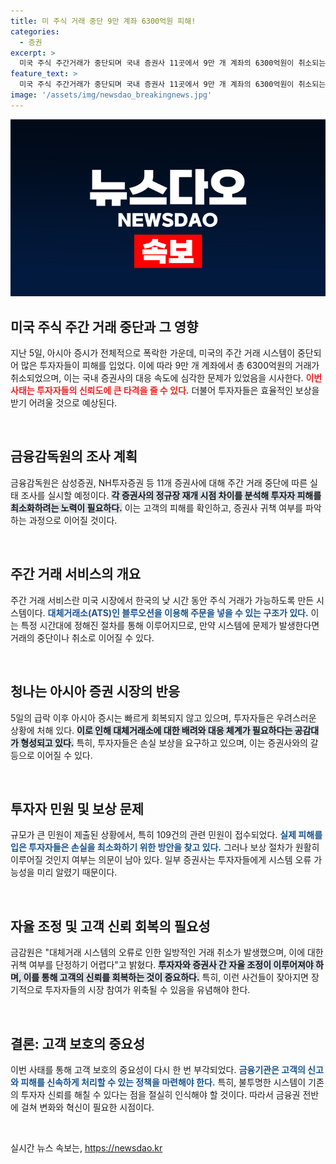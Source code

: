 ```yaml
---
title: 미 주식 거래 중단 9만 계좌 6300억원 피해!
categories:
  - 증권
excerpt: >
  미국 주식 주간거래가 중단되며 국내 증권사 11곳에서 9만 개 계좌의 6300억원이 취소되는 사태가 발생했습니다. 삼성·KB 등 증권사들의 늦은 대응으로 투자자 피해가 커지고 있으며, 보상 절차가 복잡해질 전망입니다.
feature_text: >
  미국 주식 주간거래가 중단되며 국내 증권사 11곳에서 9만 개 계좌의 6300억원이 취소되는 사태가 발생했습니다. 삼성·KB 등 증권사들의 늦은 대응으로 투자자 피해가 커지고 있으며, 보상 절차가 복잡해질 전망입니다.
image: '/assets/img/newsdao_breakingnews.jpg'
---
```


<p><img src="/assets/img/newsdao_breakingnews.jpg" alt="cryptoinkorea 속보" /></p>

<h2 data-ke-size="size26">미국 주식 주간 거래 중단과 그 영향</h2>

<p data-ke-size="size16">지난 5일, 아시아 증시가 전체적으로 폭락한 가운데, 미국의 주간 거래 시스템이 중단되어 많은 투자자들이 피해를 입었다. 이에 따라 9만 개 계좌에서 총 6300억원의 거래가 취소되었으며, 이는 국내 증권사의 대응 속도에 심각한 문제가 있었음을 시사한다. <b><span style="color: #ee2323;">이번 사태는 투자자들의 신뢰도에 큰 타격을 줄 수 있다.</span></b> 더불어 투자자들은 효율적인 보상을 받기 어려울 것으로 예상된다.</p>

<p data-ke-size="size16">&nbsp;</p>

<h2 data-ke-size="size26">금융감독원의 조사 계획</h2>

<p data-ke-size="size16">금융감독원은 삼성증권, NH투자증권 등 11개 증권사에 대해 주간 거래 중단에 따른 실태 조사를 실시할 예정이다. <b><span style="background-color: #21538527;">각 증권사의 정규장 재개 시점 차이를 분석해 투자자 피해를 최소화하려는 노력이 필요하다.</span></b> 이는 고객의 피해를 확인하고, 증권사 귀책 여부를 파악하는 과정으로 이어질 것이다.</p>

<p data-ke-size="size16">&nbsp;</p>

<h2 data-ke-size="size26">주간 거래 서비스의 개요</h2>

<p data-ke-size="size16">주간 거래 서비스란 미국 시장에서 한국의 낮 시간 동안 주식 거래가 가능하도록 만든 시스템이다. <b><span style="color: #1a5490;">대체거래소(ATS)인 블루오션을 이용해 주문을 넣을 수 있는 구조가 있다.</span></b> 이는 특정 시간대에 정해진 절차를 통해 이루어지므로, 만약 시스템에 문제가 발생한다면 거래의 중단이나 취소로 이어질 수 있다.</p>

<p data-ke-size="size16">&nbsp;</p>

<h2 data-ke-size="size26">청나는 아시아 증권 시장의 반응</h2>

<p data-ke-size="size16">5일의 급락 이후 아시아 증시는 빠르게 회복되지 않고 있으며, 투자자들은 우려스러운 상황에 처해 있다. <b><span style="background-color: #21538527;">이로 인해 대체거래소에 대한 배려와 대응 체계가 필요하다는 공감대가 형성되고 있다.</span></b> 특히, 투자자들은 손실 보상을 요구하고 있으며, 이는 증권사와의 갈등으로 이어질 수 있다.</p>

<p data-ke-size="size16">&nbsp;</p>

<h2 data-ke-size="size26">투자자 민원 및 보상 문제</h2>

<p data-ke-size="size16">규모가 큰 민원이 제출된 상황에서, 특히 109건의 관련 민원이 접수되었다. <b><span style="color: #1a5490;">실제 피해를 입은 투자자들은 손실을 최소화하기 위한 방안을 찾고 있다.</span></b> 그러나 보상 절차가 원활히 이루어질 것인지 여부는 의문이 남아 있다. 일부 증권사는 투자자들에게 시스템 오류 가능성을 미리 알렸기 때문이다.</p>

<p data-ke-size="size16">&nbsp;</p>

<h2 data-ke-size="size26">자율 조정 및 고객 신뢰 회복의 필요성</h2>

<p data-ke-size="size16">금감원은 "대체거래 시스템의 오류로 인한 일방적인 거래 취소가 발생했으며, 이에 대한 귀책 여부를 단정하기 어렵다"고 밝혔다. <b><span style="background-color: #21538527;">투자자와 증권사 간 자율 조정이 이루어져야 하며, 이를 통해 고객의 신뢰를 회복하는 것이 중요하다.</span></b> 특히, 이런 사건들이 잦아지면 장기적으로 투자자들의 시장 참여가 위축될 수 있음을 유념해야 한다.</p>

<p data-ke-size="size16">&nbsp;</p>

<h2 data-ke-size="size26">결론: 고객 보호의 중요성</h2>

<p data-ke-size="size16">이번 사태를 통해 고객 보호의 중요성이 다시 한 번 부각되었다. <b><span style="color: #1a5490;">금융기관은 고객의 신고와 피해를 신속하게 처리할 수 있는 정책을 마련해야 한다.</span></b> 특히, 불투명한 시스템이 기존의 투자자 신뢰를 해칠 수 있다는 점을 절실히 인식해야 할 것이다. 따라서 금융권 전반에 걸쳐 변화와 혁신이 필요한 시점이다.</p>

<p data-ke-size="size16">&nbsp;</p>
실시간 뉴스 속보는, <a href="https://newsdao.kr" rel="dofollow">https://newsdao.kr</a>


